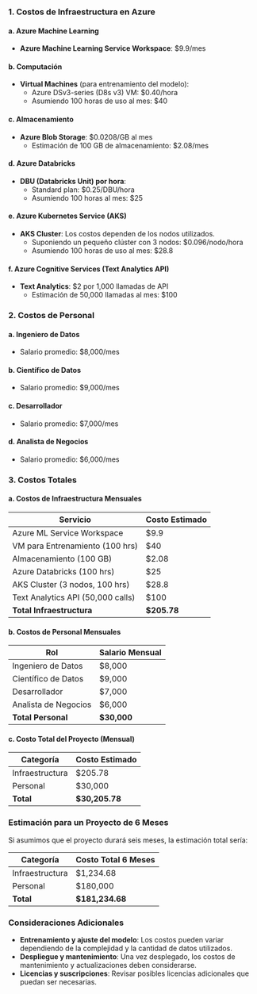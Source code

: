 ### 1. **Costos de Infraestructura en Azure**

#### a. **Azure Machine Learning**
- **Azure Machine Learning Service Workspace**: $9.9/mes

#### b. **Computación**
- **Virtual Machines** (para entrenamiento del modelo): 
  - Azure DSv3-series (D8s v3) VM: $0.40/hora
  - Asumiendo 100 horas de uso al mes: $40

#### c. **Almacenamiento**
- **Azure Blob Storage**: $0.0208/GB al mes
  - Estimación de 100 GB de almacenamiento: $2.08/mes

#### d. **Azure Databricks**
- **DBU (Databricks Unit) por hora**:
  - Standard plan: $0.25/DBU/hora
  - Asumiendo 100 horas al mes: $25

#### e. **Azure Kubernetes Service (AKS)**
- **AKS Cluster**: Los costos dependen de los nodos utilizados.
  - Suponiendo un pequeño clúster con 3 nodos: $0.096/nodo/hora
  - Asumiendo 100 horas de uso al mes: $28.8

#### f. **Azure Cognitive Services (Text Analytics API)**
- **Text Analytics**: $2 por 1,000 llamadas de API
  - Estimación de 50,000 llamadas al mes: $100

### 2. **Costos de Personal**

#### a. **Ingeniero de Datos**
- Salario promedio: $8,000/mes

#### b. **Científico de Datos**
- Salario promedio: $9,000/mes

#### c. **Desarrollador**
- Salario promedio: $7,000/mes

#### d. **Analista de Negocios**
- Salario promedio: $6,000/mes

### 3. **Costos Totales**

#### a. **Costos de Infraestructura Mensuales**
| Servicio                         | Costo Estimado    |
|----------------------------------|-------------------|
| Azure ML Service Workspace       | $9.9              |
| VM para Entrenamiento (100 hrs)  | $40               |
| Almacenamiento (100 GB)          | $2.08             |
| Azure Databricks (100 hrs)       | $25               |
| AKS Cluster (3 nodos, 100 hrs)   | $28.8             |
| Text Analytics API (50,000 calls)| $100              |
| **Total Infraestructura**        | **$205.78**       |

#### b. **Costos de Personal Mensuales**
| Rol                   | Salario Mensual |
|-----------------------|-----------------|
| Ingeniero de Datos    | $8,000          |
| Científico de Datos   | $9,000          |
| Desarrollador         | $7,000          |
| Analista de Negocios  | $6,000          |
| **Total Personal**    | **$30,000**     |

#### c. **Costo Total del Proyecto (Mensual)**
| Categoría             | Costo Estimado  |
|-----------------------|-----------------|
| Infraestructura       | $205.78         |
| Personal              | $30,000         |
| **Total**             | **$30,205.78**  |

### Estimación para un Proyecto de 6 Meses

Si asumimos que el proyecto durará seis meses, la estimación total sería:

| Categoría             | Costo Total 6 Meses |
|-----------------------|---------------------|
| Infraestructura       | $1,234.68           |
| Personal              | $180,000            |
| **Total**             | **$181,234.68**     |

### Consideraciones Adicionales
- **Entrenamiento y ajuste del modelo**: Los costos pueden variar dependiendo de la complejidad y la cantidad de datos utilizados.
- **Despliegue y mantenimiento**: Una vez desplegado, los costos de mantenimiento y actualizaciones deben considerarse.
- **Licencias y suscripciones**: Revisar posibles licencias adicionales que puedan ser necesarias.

